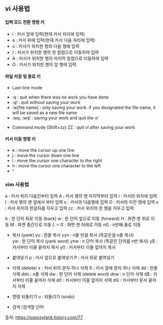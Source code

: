 ## vi 사용법

#### 입력 모드 전환 명령 키

- i : 커서 앞에 입력(현재 커서 자리에 입력)
- a : 커서 뒤에 입력(현재 커서 다음 자리에 입력)
- o : 커서가 위치한 행의 다음 행에 입력
- I : 커서가 위치한 행의 첫 칼럼으로 이동하여 입력
- A : 커서가 위치한 행의 마지막 칼럼으로 이동하여 입력
- O : 커서가 위치한 행의 앞 행에 입력

#### 파일 저장 및 종료 키

* Last-line mode
- :q : quit when there was no work you have done
- :q! : quit without saving your work
- :w[file name] : only saving your work. if you designated the file name, it will be saved as a new file name
- :wq, :wq! : saving your work and quit the vi

* Command mode
(Shift+zz) ZZ : quit vi after saving your work

#### 커서 이동 명령 키

- k : move the cursor up one line
- j : move the cursor down one line
- l : move the cursor one character to the right
- h : move the cursor one character to the left
- ^

### vim 사용법

a : 커서 위치 다음칸부터 입력
A : 커서 행의 맨 마지막부터 입력
i : 커서의 위치에 입력
I : 커서 행의 맨 앞에서 부터 입력
o : 커서의 다음행에 입력
O : 커서의 이전 행에 입력
s : 커서 위치의 한글자를 지우고 입력
cc : 커서 위치의 한 행을 지우고 입력

b : 한 단어 뒤로 이동 (back) 
w : 한 단어 앞으로 이동 (forward) 
H : 화면 맨 위로 이동 
M : 화면 중간으로 이동 
L = G : 화면 맨 아래로 이동 
nG : n번째 줄로 이동 

* 복사 (yank) 
yy  : 한줄 복사
yyn : n줄 만큼 복사 (똑같은걸 n줄 복사)  
yw  : 한 단어 복사 (yank word) 
ynw : n 단어 복사 (똑같은 단어를 n번 복사) 
y$  : 커서부터 이줄 끝까지 복사 
y0  : 커서부터 이줄 앞까지 복사

* 붙여넣기 
p : 커서 앞으로 붙여넣기
P : 커서 뒤로 붙여넣기 

* 삭제 (delete) 
x : 커서 뒤의 문자 하나 삭제
X : 커서 앞에 문자 하나 삭제 
dd : 한줄 삭제
ddn : n줄 삭제 
dw : 한 단어 삭제 (delete word) 
dnw : n 단어 삭제 
d$ : 커서부터 이줄 끝까지 삭제
d0 : 커서부터 이줄 앞까지 삭제 
dG : 커서부터 문서 끝까지 삭제  

* 명령 되돌리기 
u : 되돌리기 (undo) 

* 검색 
/검색할 단어

출처: https://sseozytank.tistory.com/77